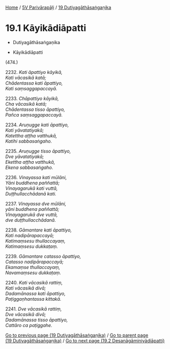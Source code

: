 
[Home](/) / [5V Parivārapāḷi](../../5V.md) / [19 Dutiyagāthāsaṅgaṇika](../19.md)

# 19.1 Kāyikādiāpatti

* Dutiyagāthāsaṅgaṇika

* Kāyikādiāpatti

(474.)

2232\. _Kati āpattiyo kāyikā,_  
_Kati vācasikā katā;_  
_Chādentassa kati āpattiyo,_  
_Kati saṃsaggapaccayā._  


2233\. _Chāpattiyo kāyikā,_  
_Cha vācasikā katā;_  
_Chādentassa tisso āpattiyo,_  
_Pañca saṃsaggapaccayā._  


2234\. _Aruṇugge kati āpattiyo,_  
_Kati yāvatatiyakā;_  
_Katettha aṭṭha vatthukā,_  
_Katihi sabbasaṅgaho._  


2235\. _Aruṇugge tisso āpattiyo,_  
_Dve yāvatatiyakā;_  
_Ekettha aṭṭha vatthukā,_  
_Ekena sabbasaṅgaho._  


2236\. _Vinayassa kati mūlāni,_  
_Yāni buddhena paññattā;_  
_Vinayagarukā kati vuttā,_  
_Duṭṭhullacchādanā kati._  


2237\. _Vinayassa dve mūlāni,_  
_yāni buddhena paññattā;_  
_Vinayagarukā dve vuttā,_  
_dve duṭṭhullacchādanā._  


2238\. _Gāmantare kati āpattiyo,_  
_Kati nadipārapaccayā;_  
_Katimaṃsesu thullaccayaṃ,_  
_Katimaṃsesu dukkaṭaṃ._  


2239\. _Gāmantare catasso āpattiyo,_  
_Catasso nadipārapaccayā;_  
_Ekamaṃse thullaccayaṃ,_  
_Navamaṃsesu dukkaṭaṃ._  


2240\. _Kati vācasikā rattiṃ,_  
_Kati vācasikā divā;_  
_Dadamānassa kati āpattiyo,_  
_Paṭiggaṇhantassa kittakā._  


2241\. _Dve vācasikā rattiṃ,_  
_Dve vācasikā divā;_  
_Dadamānassa tisso āpattiyo,_  
_Cattāro ca paṭiggahe._  


[Go to previous page (19 Dutiyagāthāsaṅgaṇika)](../19.md) / [Go to parent page (19 Dutiyagāthāsaṅgaṇika)](../19.md) / [Go to next page (19.2 Desanāgāminiyādiāpatti)](19.2.md)


